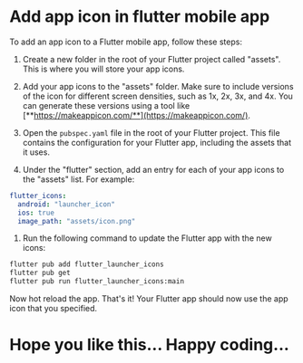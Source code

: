 # Add app icon in flutter mobile app

To add an app icon to a Flutter mobile app, follow these steps:

1. Create a new folder in the root of your Flutter project called "assets". This is where you will store your app icons.
    
2. Add your app icons to the "assets" folder. Make sure to include versions of the icon for different screen densities, such as 1x, 2x, 3x, and 4x. You can generate these versions using a tool like [**https://makeappicon.com/**](https://makeappicon.com/).
    
3. Open the `pubspec.yaml` file in the root of your Flutter project. This file contains the configuration for your Flutter app, including the assets that it uses.
    
4. Under the "flutter" section, add an entry for each of your app icons to the "assets" list. For example:
    

```yaml
flutter_icons:
  android: "launcher_icon"
  ios: true
  image_path: "assets/icon.png"
```

1. Run the following command to update the Flutter app with the new icons:
    

```bash
flutter pub add flutter_launcher_icons
flutter pub get
flutter pub run flutter_launcher_icons:main
```

Now hot reload the app.
That's it! Your Flutter app should now use the app icon that you specified.

# Hope you like this... Happy coding...